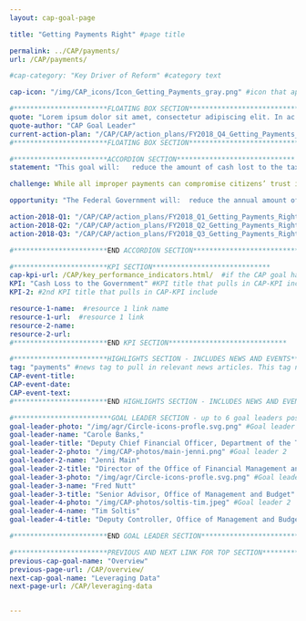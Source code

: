 ```yaml
---
layout: cap-goal-page

title: "Getting Payments Right" #page title

permalink: ../CAP/payments/
url: /CAP/payments/

#cap-category: "Key Driver of Reform" #category text

cap-icon: "/img/CAP_icons/Icon_Getting_Payments_gray.png" #icon that appears next to title

#***********************FLOATING BOX SECTION*****************************
quote: "Lorem ipsum dolor sit amet, consectetur adipiscing elit. In ac velit et neque tincidunt sagittis. Aliquam eget lacinia sapien." #appears in the gray text box
quote-author: "CAP Goal Leader"
current-action-plan: "/CAP/CAP/action_plans/FY2018_Q4_Getting_Payments_Right.pdf"
#***********************FLOATING BOX SECTION*****************************

#***********************ACCORDION SECTION*****************************
statement: "This goal will:   reduce the amount of cash lost to the taxpayer through incorrect payments; clarify and streamline reporting and compliance requirements to focus on actions that make a difference; and partner with states to address improper payments in programs that they administer using Federal funds." #first accordion text

challenge: While all improper payments can compromise citizens’ trust in Government, only a portion stem from fraud or lead to actual loss of taxpayer dollars. In addition to the incorrect payments themselves, improper payments also impose costs associated with fixing mistakes and recovering funds. Historically, the Federal Government has focused on improper payments broadly, including process errors that do not affect money paid, rather than strategically targeting monetary loss to taxpayers." #second accordion text

opportunity: "The Federal Government will:  reduce the annual amount of cash lost to the taxpayer; reduce burden on agencies to help focus their efforts strategically; and increase collaboration with states to further reduce cash lost. " #third accordion text

action-2018-Q1: "/CAP/CAP/action_plans/FY2018_Q1_Getting_Payments_Right.pdf"
action-2018-Q2: "/CAP/CAP/action_plans/FY2018_Q2_Getting_Payments_Right.pdf"
action-2018-Q3: "/CAP/CAP/action_plans/FY2018_Q3_Getting_Payments_Right.pdf"

#***********************END ACCORDION SECTION*****************************

#***********************KPI SECTION*****************************
cap-kpi-url: /CAP/key_performance_indicators.html/  #if the CAP goal has a KPI, it will appear as a button under the title. The button links to the KPI accordion section
KPI: "Cash Loss to the Government" #KPI title that pulls in CAP-KPI include
KPI-2: #2nd KPI title that pulls in CAP-KPI include

resource-1-name:  #resource 1 link name
resource-1-url:  #resource 1 link
resource-2-name:
resource-2-url:
#***********************END KPI SECTION*****************************

#***********************HIGHLIGHTS SECTION - INCLUDES NEWS AND EVENTS*****************************
tag: "payments" #news tag to pull in relevant news articles. This tag needs to be included in the "post" front matter
CAP-event-title:
CAP-event-date:
CAP-event-text:
#***********************END HIGHLIGHTS SECTION - INCLUDES NEWS AND EVENTS*****************************

#************************GOAL LEADER SECTION - up to 6 goal leaders possible by creating up to 6 sections below***************************
goal-leader-photo: "/img/agr/Circle-icons-profle.svg.png" #Goal leader 1
goal-leader-name: "Carole Banks,"
goal-leader-title: "Deputy Chief Financial Officer, Department of the Treasury"
goal-leader-2-photo: "/img/CAP-photos/main-jenni.png" #Goal leader 2
goal-leader-2-name: "Jenni Main"
goal-leader-2-title: "Director of the Office of Financial Management and Chief Financial Officer, Centers for Medicare and Medicaid Services"
goal-leader-3-photo: "/img/agr/Circle-icons-profle.svg.png" #Goal leader 2
goal-leader-3-name: "Fred Nutt"
goal-leader-3-title: "Senior Advisor, Office of Management and Budget"
goal-leader-4-photo: "/img/CAP-photos/soltis-tim.jpeg" #Goal leader 2
goal-leader-4-name: "Tim Soltis"
goal-leader-4-title: "Deputy Controller, Office of Management and Budget"

#***********************END GOAL LEADER SECTION*****************************8

#***********************PREVIOUS AND NEXT LINK FOR TOP SECTION*****************************8
previous-cap-goal-name: "Overview"
previous-page-url: /CAP/overview/
next-cap-goal-name: "Leveraging Data"
next-page-url: /CAP/leveraging-data


---  
```

